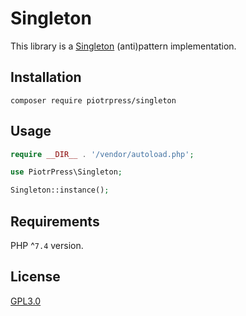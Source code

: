 # Singleton

This library is a [Singleton](https://en.wikipedia.org/wiki/Singleton_pattern) (anti)pattern implementation.

## Installation

```console
composer require piotrpress/singleton
```

## Usage

```php
require __DIR__ . '/vendor/autoload.php';

use PiotrPress\Singleton;

Singleton::instance();
```

## Requirements

PHP ^`7.4` version.

## License

[GPL3.0](license.txt)